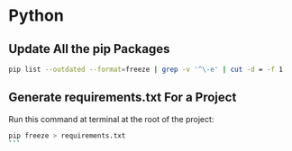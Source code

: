 # Python

## Update All the pip Packages

````bash
pip list --outdated --format=freeze | grep -v '^\-e' | cut -d = -f 1  | xargs -n1 pip install -U
````

## Generate requirements.txt For a Project

Run this command at terminal at the root of the project:

````bash
pip freeze > requirements.txt
```